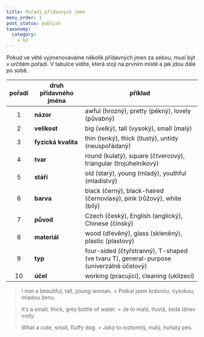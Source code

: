 ```yaml
---
title: Pořadí přídavných jmen
menu_order: 1
post_status: publish
taxonomy:
  category:
    - b2
---
```


Pokud ve větě vyjmenováváme několik přídavných jmen za sebou, musí být v určitém pořadí. V tabulce vidíte, která stojí na prvním místě a jak jdou dále po sobě.

| pořadí | druh přídavného jména | příklad                                                                                |
| :----: | --------------------- | -------------------------------------------------------------------------------------- |
|   1    | **názor**             | awful (hrozný), pretty (pěkný), lovely (půvabný)                                       |
|   2    | **velikost**          | big (velký), tall (vysoký), small (malý)                                               |
|   3    | **fyzická kvalita**   | thin (tenký), thick (tlustý), untidy (neuspořádaný)                                    |
|   4    | **tvar**              | round (kulatý), square (čtvercový), triangular (trojúhelníkový)                        |
|   5    | **stáří**             | old (starý), young (mladý), youthful (mladistvý)                                       |
|   6    | **barva**             | black (černý), black-haired (černovlasý), pink (růžový), white (bílý)                  |
|   7    | **původ**             | Czech (český), English (anglický), Chinese (čínský)                                    |
|   8    | **materiál**          | wood (dřevěný), glass (skleněný), plastic (plastový)                                   |
|   9    | **typ**               | four-sided (čtyřstranný), T-shaped (ve tvaru T), general-purpose (univerzálně účelový) |
|   10   | **účel**              | working (pracující), cleaning (uklízecí)                                               |

> I met a beautiful, tall, young woman. = Potkal jsem krásnou, vysokou, mladou ženu.

> It’s a small, thick, grey bottle of water. = Je to malá, tlustá, šedá láhev vody.

> What a cute, small, fluffy dog. = Jaký to roztomilý, malý, huňatý pes.
